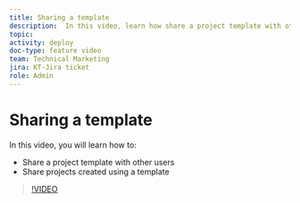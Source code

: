 ```yaml
---
title: Sharing a template
description:  In this video, learn how share a project template with other users and share projects that were created with a template.
topic:
activity: deploy
doc-type: feature video
team: Technical Marketing
jira: KT-Jira ticket
role: Admin
---
```

# Sharing a template

In this video, you will learn how to:

* Share a project template with other users
* Share projects created using a template

>[!VIDEO](https://video.tv.adobe.com/v/335211/?quality=12&learn=on)
